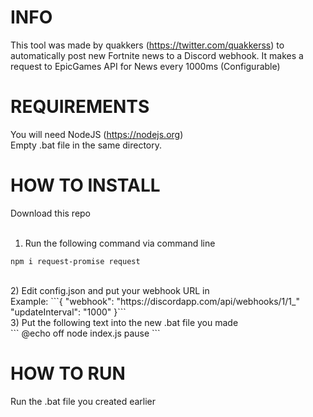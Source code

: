 # INFO
This tool was made by quakkers (https://twitter.com/quakkerss) to automatically post new Fortnite news to a Discord webhook. It makes a request to EpicGames API for News every 1000ms (Configurable)

# REQUIREMENTS
You will need NodeJS (https://nodejs.org)<br>
Empty .bat file in the same directory.

# HOW TO INSTALL
Download this repo<br>
<br>
1) Run the following command via command line<br>
```
npm i request-promise request
```
<br>
2) Edit config.json and put your webhook URL in<br>
Example:
```{
	"webhook": "https://discordapp.com/api/webhooks/1/1_"
	"updateInterval": "1000"
}```
<br>
3) Put the following text into the new .bat file you made<br>
```
@echo off
node index.js
pause
```

# HOW TO RUN
Run the .bat file you created earlier

